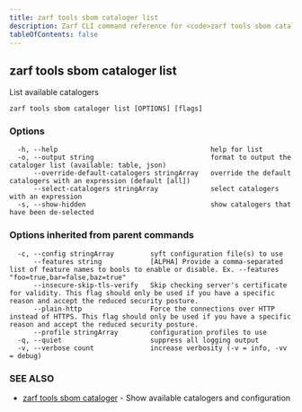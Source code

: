 ```yaml
---
title: zarf tools sbom cataloger list
description: Zarf CLI command reference for <code>zarf tools sbom cataloger list</code>.
tableOfContents: false
---
```


<!-- Page generated by Zarf; DO NOT EDIT -->

## zarf tools sbom cataloger list

List available catalogers

```
zarf tools sbom cataloger list [OPTIONS] [flags]
```

### Options

```
  -h, --help                                      help for list
  -o, --output string                             format to output the cataloger list (available: table, json)
      --override-default-catalogers stringArray   override the default catalogers with an expression (default [all])
      --select-catalogers stringArray             select catalogers with an expression
  -s, --show-hidden                               show catalogers that have been de-selected
```

### Options inherited from parent commands

```
  -c, --config stringArray         syft configuration file(s) to use
      --features string            [ALPHA] Provide a comma-separated list of feature names to bools to enable or disable. Ex. --features "foo=true,bar=false,baz=true"
      --insecure-skip-tls-verify   Skip checking server's certificate for validity. This flag should only be used if you have a specific reason and accept the reduced security posture.
      --plain-http                 Force the connections over HTTP instead of HTTPS. This flag should only be used if you have a specific reason and accept the reduced security posture.
      --profile stringArray        configuration profiles to use
  -q, --quiet                      suppress all logging output
  -v, --verbose count              increase verbosity (-v = info, -vv = debug)
```

### SEE ALSO

* [zarf tools sbom cataloger](/commands/zarf_tools_sbom_cataloger/)	 - Show available catalogers and configuration

